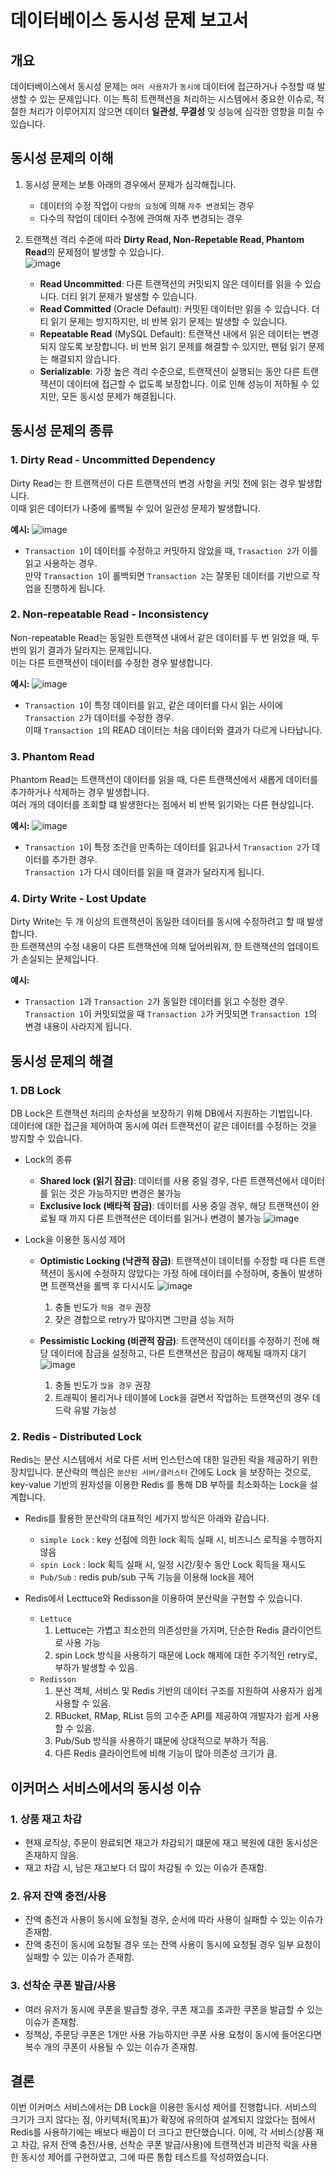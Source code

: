 # 데이터베이스 동시성 문제 보고서

## 개요

데이터베이스에서 동시성 문제는 `여러 사용자`가 `동시에` 데이터에 접근하거나 수정할 때 발생할 수 있는 문제입니다.
이는 특히 트랜잭션을 처리하는 시스템에서 중요한 이슈로, 적절한 처리가 이루어지지 않으면 데이터 **일관성**, **무결성** 및 성능에 심각한 영향을 미칠 수 있습니다.

## 동시성 문제의 이해

1. 동시성 문제는 보통 아래의 경우에서 문제가 심각해집니다.<br>
    - 데이터의 수정 작업이 `다량의 요청`에 의해 `자주 변경`되는 경우
    - 다수의 작업이 데이터 수정에 관여해 자주 변경되는 경우

2. 트랜잭션 격리 수준에 따라 **Dirty Read, Non-Repetable Read, Phantom Read**의 문제점이 발생할 수 있습니다.<br>
   ![image](https://github.com/user-attachments/assets/6f605340-80a2-4260-b06e-ec305f4ac8cd)
    - **Read Uncommitted**: 다른 트랜잭션의 커밋되지 않은 데이터를 읽을 수 있습니다. 더티 읽기 문제가 발생할 수 있습니다.
    - **Read Committed** (Oracle Default): 커밋된 데이터만 읽을 수 있습니다. 더티 읽기 문제는 방지하지만, 비 반복 읽기 문제는 발생할 수 있습니다.
    - **Repeatable Read** (MySQL Default): 트랜잭션 내에서 읽은 데이터는 변경되지 않도록 보장합니다. 비 반복 읽기 문제를 해결할 수 있지만, 팬텀 읽기 문제는 해결되지 않습니다.
    - **Serializable**: 가장 높은 격리 수준으로, 트랜잭션이 실행되는 동안 다른 트랜잭션이 데이터에 접근할 수 없도록 보장합니다. 이로 인해 성능이 저하될 수 있지만, 모든 동시성 문제가 해결됩니다.

## 동시성 문제의 종류

### 1. Dirty Read - Uncommitted Dependency
Dirty Read는 한 트랜잭션이 다른 트랜잭션의 변경 사항을 커밋 전에 읽는 경우 발생합니다.<br>
이때 읽은 데이터가 나중에 롤백될 수 있어 일관성 문제가 발생합니다.

**예시:**
![image](https://github.com/user-attachments/assets/9989ed93-8065-428e-8059-f17c96d5741a)
- `Transaction 1`이 데이터를 수정하고 커밋하지 않았을 때, `Trasaction 2`가 이를 읽고 사용하는 경우.<br>
  만약 `Transaction 1`이 롤백되면 `Transaction 2`는 잘못된 데이터를 기반으로 작업을 진행하게 됩니다.

### 2. Non-repeatable Read - Inconsistency
Non-repeatable Read는 동일한 트랜잭션 내에서 같은 데이터를 두 번 읽었을 때, 두 번의 읽기 결과가 달라지는 문제입니다.<br>
이는 다른 트랜잭션이 데이터를 수정한 경우 발생합니다.

**예시:**
![image](https://github.com/user-attachments/assets/08bb5ebb-28ba-4e8b-be6e-bb45283a0552)
- `Transaction 1`이 특정 데이터를 읽고, 같은 데이터를 다시 읽는 사이에 `Transaction 2`가 데이터를 수정한 경우.<br>
  이때 `Transaction 1`의 READ 데이터는 처음 데이터와 결과가 다르게 나타납니다.

### 3. Phantom Read
Phantom Read는 트랜잭션이 데이터를 읽을 때, 다른 트랜잭션에서 새롭게 데이터를 추가하거나 삭제하는 경우 발생합니다.<br>
여러 개의 데이터를 조회할 떄 발생한다는 점에서 비 반복 읽기와는 다른 현상입니다.

**예시:**
![image](https://github.com/user-attachments/assets/2694cbbf-2a6f-43b4-822e-768cad73995d)
- `Transaction 1`이 특정 조건을 만족하는 데이터를 읽고나서 `Transaction 2`가 데이터를 추가한 경우.<br>
  `Transaction 1`가 다시 데이터를 읽을 때 결과가 달라지게 됩니다.

### 4. Dirty Write - Lost Update
Dirty Write는 두 개 이상의 트랜잭션이 동일한 데이터를 동시에 수정하려고 할 때 발생합니다.<br>
한 트랜잭션의 수정 내용이 다른 트랜잭션에 의해 덮어씌워져, 한 트랜잭션의 업데이트가 손실되는 문제입니다.

**예시:**
- `Transaction 1`과 `Transaction 2`가 동일한 데이터를 읽고 수정한 경우.<br>
  `Transaction 1`이 커밋되었을 때 `Transaction 2`가 커밋되면 `Transaction 1`의 변경 내용이 사라지게 됩니다.

## 동시성 문제의 해결

### 1. DB Lock
DB Lock은 트랜잭션 처리의 순차성을 보장하기 위해 DB에서 지원하는 기법입니다.<br>
데이터에 대한 접근을 제어하여 동시에 여러 트랜잭션이 같은 데이터를 수정하는 것을 방지할 수 있습니다.

- Lock의 종류
    - **Shared lock (읽기 잠금)**: 데이터를 사용 중일 경우, 다른 트랜잭션에서 데이터를 읽는 것은 가능하지만 변경은 불가능
    - **Exclusive lock (배타적 잠금)**: 데이터를 사용 중일 경우, 해당 트랜잭션이 완료될 때 까지 다른 트랜젹션은 데이터를 읽거나 변경이 불가능
      ![image](https://github.com/user-attachments/assets/c245f9e6-2908-4971-a8ff-efa47e9cabfb)

- Lock을 이용한 동시성 제어
    - **Optimistic Locking (낙관적 잠금)**: 트랜잭션이 데이터를 수정할 때 다른 트랜잭션이 동시에 수정하지 않았다는 가정 하에 데이터를 수정하며, 충돌이 발생하면 트랜잭션을 롤백 후 다시시도
      ![image](https://github.com/user-attachments/assets/32b5a0b7-fd89-4fa9-8310-a4eeacd62e14)
        1. 충돌 빈도가 `적을 경우` 권장
        2. 잦은 경합으로 retry가 많아지면 그만큼 성능 저하

    - **Pessimistic Locking (비관적 잠금)**: 트랜잭션이 데이터를 수정하기 전에 해당 데이터에 잠금을 설정하고, 다른 트랜잭션은 잠금이 해제될 때까지 대기
      ![image](https://github.com/user-attachments/assets/55415e76-0b9e-4b49-998e-2a3feb347955)
        1. 충돌 빈도가 `많을 경우` 권장
        2. 트래픽이 몰리거나 테이블에 Lock을 걸면서 작업하는 트랜잭션의 경우 데드락 유발 가능성

### 2. Redis - Distributed Lock
Redis는 분산 시스템에서 서로 다른 서버 인스턴스에 대한 일관된 락을 제공하기 위한 장치입니다.
분산락의 핵심은 `분산된 서버/클러스터` 간에도 Lock 을 보장하는 것으로, key-value 기반의 원자성을 이용한 Redis 를 통해 DB 부하를 최소화하는 Lock을 설계합니다.
- Redis를 활용한 분산락의 대표적인 세가지 방식은 아래와 같습니다.
    - `simple Lock` : key 선점에 의한 lock 획득 실패 시, 비즈니스 로직을 수행하지 않음
    - `spin Lock` : lock 획득 실패 시, 일정 시간/횟수 동안 Lock 획득을 재시도
    - `Pub/Sub` :  redis pub/sub 구독 기능을 이용해 lock을 제어

- Redis에서 Lecttuce와 Redisson을 이용하여 분산락을 구현할 수 있습니다.
    - `Lettuce`
        1. Lettuce는 가볍고 최소한의 의존성만을 가지며, 단순한 Redis 클라이언트로 사용 가능
        2. spin Lock 방식을 사용하기 때문에 Lock 해제에 대한 주기적인 retry로, 부하가 발생할 수 있음.
    - `Redisson`
        1. 분산 객체, 서비스 및 Redis 기반의 데이터 구조를 지원하여 사용자가 쉽게 사용할 수 있음.
        2. RBucket, RMap, RList 등의 고수준 API를 제공하여 개발자가 쉽게 사용할 수 있음.
        3. Pub/Sub 방식을 사용하기 떄문에 상대적으로 부하가 적음.
        4. 다른 Redis 클라이언트에 비해 기능이 많아 의존성 크기가 큼.

## 이커머스 서비스에서의 동시성 이슈

### 1. 상품 재고 차감
- 현재 로직상, 주문이 완료되면 재고가 차감되기 떄문에 재고 복원에 대한 동시성은 존재하지 않음.
- 재고 차감 시, 남은 재고보다 더 많이 차감될 수 있는 이슈가 존재함.

### 2. 유저 잔액 충전/사용
- 잔액 충전과 사용이 동시에 요청될 경우, 순서에 따라 사용이 실패할 수 있는 이슈가 존재함.
- 잔액 충전이 동시에 요청될 경우 또는 잔액 사용이 동시에 요청될 경우 일부 요청이 실패할 수 있는 이슈가 존재함.

### 3. 선착순 쿠폰 발급/사용
- 여러 유저가 동시에 쿠폰을 발급할 경우, 쿠폰 재고를 초과한 쿠폰을 발급할 수 있는 이슈가 존재함.
- 정책상, 주문당 쿠폰은 1개만 사용 가능하지만 쿠폰 사용 요청이 동시에 들어온다면 복수 개의 쿠폰이 사용될 수 있는 이슈가 존재함.

## 결론
이번 이커머스 서비스에서는 DB Lock을 이용한 동시성 제어를 진행합니다.
서비스의 크기가 크지 않다는 점, 아키텍처(목표)가 확장에 유의하여 설계되지 않았다는 점에서 Redis를 사용하기에는 배보다 배꼽이 더 크다고 판단했습니다.
이에, 각 서비스(상품 재고 차감, 유저 잔액 충전/사용, 선착순 쿠폰 발급/사용)에 트랜잭션과 비관적 락을 사용한 동시성 제어를 구현하였고, 그에 따른 통합 테스트를 작성하였습니다. 
